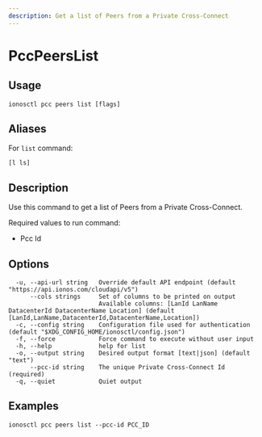```yaml
---
description: Get a list of Peers from a Private Cross-Connect
---
```


# PccPeersList

## Usage

```text
ionosctl pcc peers list [flags]
```

## Aliases

For `list` command:
```text
[l ls]
```

## Description

Use this command to get a list of Peers from a Private Cross-Connect.

Required values to run command:

* Pcc Id

## Options

```text
  -u, --api-url string   Override default API endpoint (default "https://api.ionos.com/cloudapi/v5")
      --cols strings     Set of columns to be printed on output 
                         Available columns: [LanId LanName DatacenterId DatacenterName Location] (default [LanId,LanName,DatacenterId,DatacenterName,Location])
  -c, --config string    Configuration file used for authentication (default "$XDG_CONFIG_HOME/ionosctl/config.json")
  -f, --force            Force command to execute without user input
  -h, --help             help for list
  -o, --output string    Desired output format [text|json] (default "text")
      --pcc-id string    The unique Private Cross-Connect Id (required)
  -q, --quiet            Quiet output
```

## Examples

```text
ionosctl pcc peers list --pcc-id PCC_ID
```

